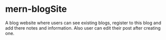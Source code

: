 # mern-blogSite
A blog website where users can see existing blogs, register to this blog and add there notes and information.
Also user can edit their post after creating one.

